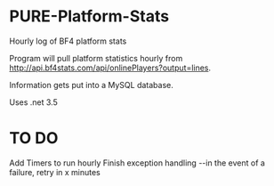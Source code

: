 PURE-Platform-Stats
===================

Hourly log of BF4 platform stats

Program will pull platform statistics hourly from http://api.bf4stats.com/api/onlinePlayers?output=lines.

Information gets put into a MySQL database.

Uses .net 3.5



TO DO
=====

Add Timers to run hourly
Finish exception handling
--in the event of a failure, retry in x minutes
